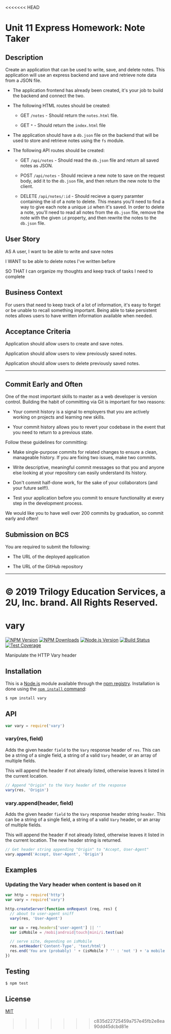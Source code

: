 <<<<<<< HEAD
# Unit 11 Express Homework: Note Taker

## Description

Create an application that can be used to write, save, and delete notes. This application will use an express backend and save and retrieve note data from a JSON file.

* The application frontend has already been created, it's your job to build the backend and connect the two.

* The following HTML routes should be created:

  * GET `/notes` - Should return the `notes.html` file.

  * GET `*` - Should return the `index.html` file

* The application should have a `db.json` file on the backend that will be used to store and retrieve notes using the `fs` module.

* The following API routes should be created:

  * GET `/api/notes` - Should read the `db.json` file and return all saved notes as JSON.

  * POST `/api/notes` - Should recieve a new note to save on the request body, add it to the `db.json` file, and then return the new note to the client.

  * DELETE `/api/notes/:id` - Should recieve a query paramter containing the id of a note to delete. This means you'll need to find a way to give each note a unique `id` when it's saved. In order to delete a note, you'll need to read all notes from the `db.json` file, remove the note with the given `id` property, and then rewrite the notes to the `db.json` file.

## User Story

AS A user, I want to be able to write and save notes

I WANT to be able to delete notes I've written before

SO THAT I can organize my thoughts and keep track of tasks I need to complete

## Business Context

For users that need to keep track of a lot of information, it's easy to forget or be unable to recall something important. Being able to take persistent notes allows users to have written information available when needed.

## Acceptance Criteria

Application should allow users to create and save notes.

Application should allow users to view previously saved notes.

Application should allow users to delete previously saved notes.

- - -

## Commit Early and Often

One of the most important skills to master as a web developer is version control. Building the habit of committing via Git is important for two reasons:

* Your commit history is a signal to employers that you are actively working on projects and learning new skills.

* Your commit history allows you to revert your codebase in the event that you need to return to a previous state.

Follow these guidelines for committing:

* Make single-purpose commits for related changes to ensure a clean, manageable history. If you are fixing two issues, make two commits.

* Write descriptive, meaningful commit messages so that you and anyone else looking at your repository can easily understand its history.

* Don't commit half-done work, for the sake of your collaborators (and your future self!).

* Test your application before you commit to ensure functionality at every step in the development process.

We would like you to have well over 200 commits by graduation, so commit early and often!

## Submission on BCS

You are required to submit the following:

* The URL of the deployed application

* The URL of the GitHub repository

- - -
© 2019 Trilogy Education Services, a 2U, Inc. brand. All Rights Reserved.
=======
# vary

[![NPM Version][npm-image]][npm-url]
[![NPM Downloads][downloads-image]][downloads-url]
[![Node.js Version][node-version-image]][node-version-url]
[![Build Status][travis-image]][travis-url]
[![Test Coverage][coveralls-image]][coveralls-url]

Manipulate the HTTP Vary header

## Installation

This is a [Node.js](https://nodejs.org/en/) module available through the
[npm registry](https://www.npmjs.com/). Installation is done using the
[`npm install` command](https://docs.npmjs.com/getting-started/installing-npm-packages-locally): 

```sh
$ npm install vary
```

## API

<!-- eslint-disable no-unused-vars -->

```js
var vary = require('vary')
```

### vary(res, field)

Adds the given header `field` to the `Vary` response header of `res`.
This can be a string of a single field, a string of a valid `Vary`
header, or an array of multiple fields.

This will append the header if not already listed, otherwise leaves
it listed in the current location.

<!-- eslint-disable no-undef -->

```js
// Append "Origin" to the Vary header of the response
vary(res, 'Origin')
```

### vary.append(header, field)

Adds the given header `field` to the `Vary` response header string `header`.
This can be a string of a single field, a string of a valid `Vary` header,
or an array of multiple fields.

This will append the header if not already listed, otherwise leaves
it listed in the current location. The new header string is returned.

<!-- eslint-disable no-undef -->

```js
// Get header string appending "Origin" to "Accept, User-Agent"
vary.append('Accept, User-Agent', 'Origin')
```

## Examples

### Updating the Vary header when content is based on it

```js
var http = require('http')
var vary = require('vary')

http.createServer(function onRequest (req, res) {
  // about to user-agent sniff
  vary(res, 'User-Agent')

  var ua = req.headers['user-agent'] || ''
  var isMobile = /mobi|android|touch|mini/i.test(ua)

  // serve site, depending on isMobile
  res.setHeader('Content-Type', 'text/html')
  res.end('You are (probably) ' + (isMobile ? '' : 'not ') + 'a mobile user')
})
```

## Testing

```sh
$ npm test
```

## License

[MIT](LICENSE)

[npm-image]: https://img.shields.io/npm/v/vary.svg
[npm-url]: https://npmjs.org/package/vary
[node-version-image]: https://img.shields.io/node/v/vary.svg
[node-version-url]: https://nodejs.org/en/download
[travis-image]: https://img.shields.io/travis/jshttp/vary/master.svg
[travis-url]: https://travis-ci.org/jshttp/vary
[coveralls-image]: https://img.shields.io/coveralls/jshttp/vary/master.svg
[coveralls-url]: https://coveralls.io/r/jshttp/vary
[downloads-image]: https://img.shields.io/npm/dm/vary.svg
[downloads-url]: https://npmjs.org/package/vary
>>>>>>> c835d22725459a757e45fb2e8ea90dd45dcbd81e
